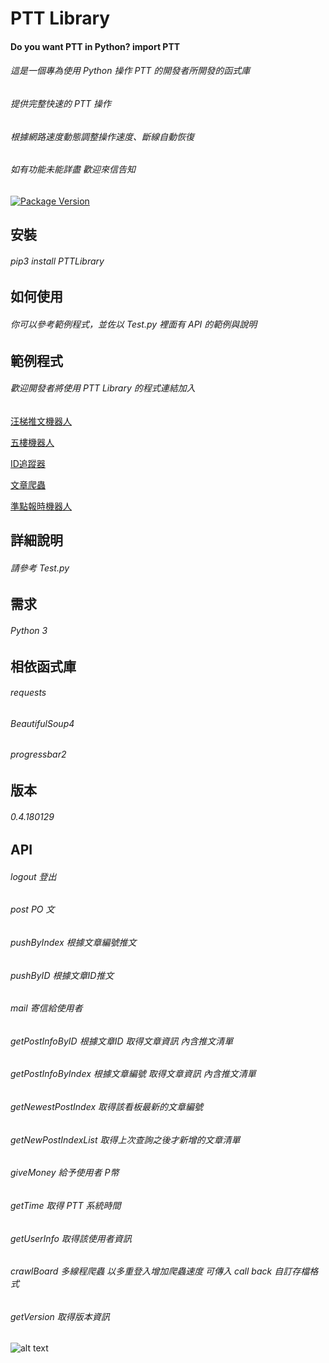 # PTT Library

#### Do you want PTT in Python? import PTT

###### 這是一個專為使用 Python 操作 PTT 的開發者所開發的函式庫
###### 提供完整快速的 PTT 操作
###### 根據網路速度動態調整操作速度、斷線自動恢復
###### 如有功能未能詳盡 歡迎來信告知

[![Package Version](https://img.shields.io/pypi/v/PTTLibrary.svg)](https://pypi.python.org/pypi/PTTLibrary)

安裝
-------------------
###### pip3 install PTTLibrary

如何使用
-------------------
###### 你可以參考範例程式，並佐以 Test.py 裡面有 API 的範例與說明

範例程式
-------------------
###### 歡迎開發者將使用 PTT Library 的程式連結加入
[汪梯推文機器人](https://github.com/Truth0906/WantedPushCrawler)

[五樓機器人](https://github.com/Truth0906/5FloorBot)

[ID追蹤器](https://github.com/mi99202006/IDTracker)

[文章爬蟲](https://github.com/Truth0906/PostCrawler)

[準點報時機器人](https://github.com/Truth0906/ReportTimeBot)

詳細說明
-------------------
###### 請參考 Test.py

需求
-------------------
###### Python 3

相依函式庫
-------------------
###### requests
###### BeautifulSoup4
###### progressbar2

版本
-------------------
###### 0.4.180129

API
-------------------
###### logout 登出
###### post PO 文
###### pushByIndex 根據文章編號推文
###### pushByID 根據文章ID推文
###### mail 寄信給使用者
###### getPostInfoByID 根據文章ID 取得文章資訊 內含推文清單
###### getPostInfoByIndex 根據文章編號 取得文章資訊 內含推文清單
###### getNewestPostIndex 取得該看板最新的文章編號
###### getNewPostIndexList 取得上次查詢之後才新增的文章清單
###### giveMoney 給予使用者 P幣
###### getTime 取得 PTT 系統時間
###### getUserInfo 取得該使用者資訊
###### crawlBoard 多線程爬蟲 以多重登入增加爬蟲速度 可傳入 call back 自訂存檔格式
###### getVersion 取得版本資訊

![alt text](http://i.imgur.com/nkyH9fG.png)
